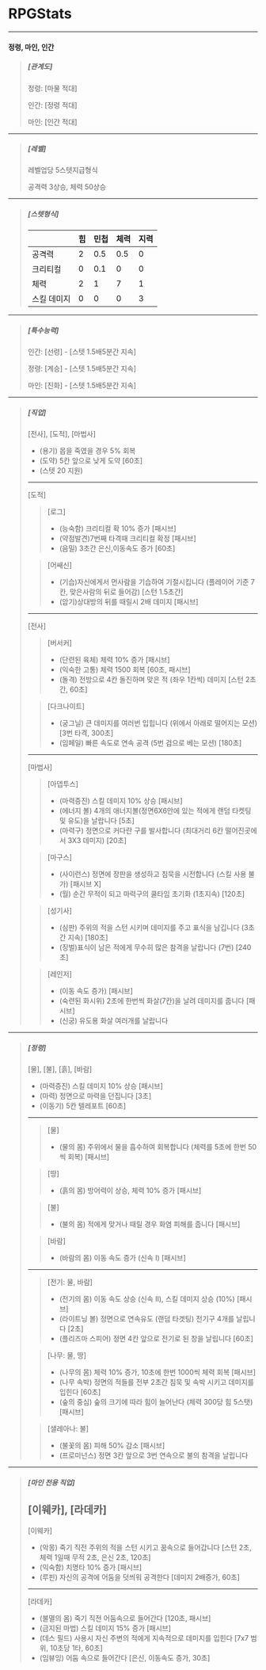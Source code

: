 # RPGStats

---

#### 정령, 마인, 인간

> ##### [관계도]
>
> 정령: [마물 적대]
>
> 인간: [정령 적대]
>
> 마인: [인간 적대]

---

> ##### [레벨]
>
> 레벨업당 5스텟지급형식
>
> 공격력 3상승, 체력 50상승

---

> ##### [스텟형식]
>
> | | 힘 | 민첩 | 체력 | 지력 |
> |---|---|---|---|---|
> | 공격력 | 2 | 0.5 | 0.5 | 0 |
> | 크리티컬 | 0 | 0.1 | 0 | 0 |
> | 체력 | 2 | 1 | 7 | 1 |
> | 스킬 데미지 | 0 | 0 | 0 | 3 |

---

> ##### [특수능력]
>
> 인간: [선령] - [스텟 1.5배5분간 지속]  
>
> 정령: [계승] - [스텟 1.5배5분간 지속]
>
> 마인: [진화] - [스텟 1.5배5분간 지속]

---

> ##### [직업]
> [전사], [도적], [마법사]
> - (용기) 몹을 죽였을 경우 5% 회복
> - (도약) 5칸 앞으로 낮게 도약 [60초]
> - (스텟 20 지원)
> ---
> [도적]
> > [로그]
> > - (능숙함) 크리티컬 확 10% 증가 [패시브]
> > - (약점발견)7번째 타격때 크리티컬 확정 [패시브]
> > - (음밀) 3초간 은신,이동속도 증가 [60초]
>
> > [어쌔신]
> > - (기습)자신에게서 먼사람을 기습하여 기절시킵니다 (플레이어 기준 7칸, 맞은사람의 뒤로 들어감) [스턴 1.5초간]
> > - (암기)상대방의 뒤를 때릴시 2배 데미지 [패시브]
> ---
> [전사]
> > [버서커]
> > - (단련된 육체) 체력 10% 증가 [패시브]
> > - (익숙한 고통) 체력 1500 회복 [60초, 패시브]
> > - (돌격) 전방으로 4칸 돌진하며 맞은 적 (좌우 1칸씩) 데미지 [스턴 2초간, 60초]
>
> > [다크나이트]
> > - (궁그닐) 큰 데미지를 여러번 입힙니다 (위에서 아래로 떨어지는 모션) [3번 타격, 300초]
> > - (임페일) 빠른 속도로 연속 공격 (5번 검으로 베는 모션) [180초]
> ---
> [마법사]
> > [아뎁투스]
> > - (마력증진) 스킬 데미지 10% 상승 [패시브]
> > - (에너지 볼) 4개의 애너지볼(정면6X6안에 있는 적에게 랜덤 타켓팅 및 유도)을 날랍니다 [5초]
> > - (마력구) 정면으로 커다란 구를 발사합니다 (최대거리 6칸 떨어진곳에서 3X3 데미지) [20초]
>
> > [마구스]
> > - (사이런스) 정면에 장판을 생성하고 침묵을 시전합니다 (스킬 사용 불가) [패시브 X]
> > - (월) 순간 무적이 되고 마력구의 쿨타임 초기화 (1초지속) [120초]
>
> > [성기사]
> > - (심판) 주위의 적을 스턴 시키며 데미지를 주고 표식을 남깁니다 (3초간 지속) [180초]
> > - (징벌)표식이 남은 적에게 무수히 많은 참격을 날랍니다 (7번) [240초]
>
> > [레인저]
> > - (이동 속도 증가) [패시브]
> > - (숙련된 화시위) 2초에 한번씩 화살(7칸)을 날려 데미지를 줍니다 [패시브]
> > - (신궁) 유도용 화살 여러개를 날랍니다
---
> ##### [정령]
> [물], [불], [흙], [바람]
> - (마력증진) 스킬 데미지 10% 상승 [패시브]
> - (마력) 정면으로 마력을 던집니다 [3초]
> - (이동기) 5칸 텔레포트 [60초]
> ---
> > [물]
> > - (물의 몸) 주위에서 물을 흡수하여 회복합니다 (체력를 5초에 한번 50씩 회복) [패시브]
>
> > [땅]
> > - (흙의 몸) 방어력이 상승, 체력 10% 증가 [패시브]
>
> > [불]
> > - (불의 몸) 적에게 맞거나 때릴 경우 화염 피해를 줍니다 [패시브]
>
> > [바람]
> > - (바람의 몸) 이동 속도 증가 (신속 I) [패시브]
> ---
> > [전기: 물, 바람]
> > - (전기의 몸) 이동 속도 상승 (신속 II), 스킬 데미지 상승 (10%) [패시브]
> > - (라이트닝 볼) 정면으로 연속유도 (랜덤 타겟팅) 전기구 4개를 날립니다 [2초]
> > - (플리즈마 스피어) 정면 4칸 앞으로 전기로 된 창을 날립니다 [60초]
>
> > [나무: 물, 땅]
> > - (나무의 몸) 체력 10% 증가, 10초에 한번 1000씩 체력 회복 [패시브]
> > - (나무 속박) 정면의 적들를 전부 2초간 침묵 및 속박 시키고 데미지를 입힌다 [60초]
> > - (숲의 중심) 숲의 크기에 따라 힘이 늘어난다 (체력 300당 힘 5스탯) [패시브]
>
> > [샐레아나: 불]
> > - (불꽃의 몸) 피해 50% 감소 [패시브]
> > - (프로미넌스) 정면 3칸 앞으로 3번 연속으로 불의 참격을 날립니다

---

> ##### [마인 전용 직업]
> 
> [이웨카], [라데카]
> ---
> [이웨카]
> - (악몽) 죽기 직전 주위의 적을 스턴 시키고 꿈속으로 들어갑니다 [스턴 2초, 체력 1일때 무적 2초, 은신 2초, 120초]
> - (익숙함) 치명타 10% 증가 [패시브]
> - (루핀) 자신의 공격에 어둠을 덧씌워 공격한다 [데미지 2배증가, 60초]
> ---
> [라데카]
> - (불멸의 몸) 죽기 직전 어둠속으로 들어간다 [120초, 패시브]
> - (금지된 마법) 스킬 데미지 15% 증가 [패시브]
> - (데스 필드) 사용시 자신 주변의 적에게 지속적으로 데미지를 입힌다 [7x7 범위, 10초당 1타, 60초]
> - (임뷰잉) 어둠 속으로 들어간다 [은신, 이동속도 증가, 30초]
